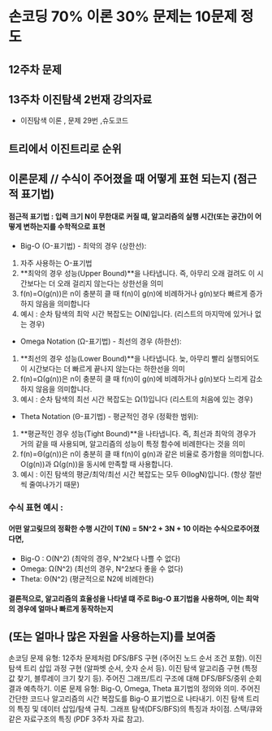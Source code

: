# 손코딩 70% 이론 30%  문제는 10문제 정도
## 12주차 문제
## 13주차 이진탐색 2번재 강의자료
- 이진탐색 이론 , 문제 29번 ,슈도코드

## 트리에서 이진트리로 순위

## 이론문제 // 수식이 주어졌을 때 어떻게 표현 되는지 (점근적 표기법)
#### 점근적 표기법 : 입력 크기 N이 무한대로 커질 떄, 알고리즘의 실행 시간(또는 공간)이 어떻게 변하는지를 수학적으로 표현

- Big-O (O-표기법) - 최악의 경우 (상한선):
1) 자주 사용하는 O-표기법
2) **최악의 경우 성능(Upper Bound)**을 나타냅니다. 즉, 아무리 오래 걸려도 이 시간보다는 더 오래 걸리지 않는다는 상한선을 의미
3) f(n)=O(g(n))은 n이 충분히 클 때 f(n)이 g(n)에 비례하거나 g(n)보다 빠르게 증가하지 않음을 의미합니다
4) 예시 : 순차 탐색의 최악 시간 복잡도는 O(N)입니다. (리스트의 마지막에 있거나 없는 경우)

- Omega Notation (Ω-표기법) - 최선의 경우 (하한선):
1) **최선의 경우 성능(Lower Bound)**을 나타냅니다. 늦, 아무리 빨리 실행되어도 이 시간보다는 더 빠르게 끝나지 않는다는 하한선을 의미
2) f(n)=Ω(g(n))은 n이 충분히 클 때 f(n)이 g(n)에 비례하거나 g(n)보다 느리게 감소하지 않음을 의미합니다.
3) 예시 : 순차 탐색의 최선 시간 복잡도는 Ω(1)입니다 (리스트의 처음에 있는 경우)
 
- Theta Notation (Θ-표기법) - 평균적인 경우 (정확한 범위):
1) **평균적인 경우 성능(Tight Bound)**을 나타냅니다. 즉, 최선과 최악의 경우가 거의 같을 때 사용되며, 알고리즘의 성능이 특정 함수에 비례한다는 것을 의미
2) f(n)=Θ(g(n))은 n이 충분히 클 때 f(n)이 g(n)과 같은 비율로 증가함을 의미합니다. O(g(n))과 Ω(g(n))을 동시에 만족할 때 사용합니다.
3) 예시 : 이진 탐색의 평균/최악/최선 시간 복잡도는 모두 Θ(logN)입니다. (항상 절반씩 줄여나가기 때문)


### 수식 표현 예시 :
#### 어떤 알고맂므의 정확한 수행 시간이 T(N) = 5N^2 + 3N + 10 이라는 수식으로주어졌다면,
- Big-O : O(N^2) (최악의 경우, N^2보다 나쁠 수 없다)
- Omega: Ω(N^2) (최선의 경우, N^2보다 좋을 수 없다)
- Theta: Θ(N^2) (평균적으로 N2에 비례한다)
#### 결론적으로, 알고리즘의 효율성을 나타낼 떄 주로 Big-O 표기법을 사용하며, 이는 최악의 경우에 얼마나 빠르게 동작하는지
(또는 얼마나 많은 자원을 사용하는지)를 보여줌
---


손코딩 문제 유형:
12주차 문제처럼 DFS/BFS 구현 (주어진 노드 순서 조건 포함).
이진 탐색 트리 삽입 과정 구현 (알파벳 순서, 숫자 순서 등).
이진 탐색 알고리즘 구현 (특정 값 찾기, 블루레이 크기 찾기 등).
주어진 그래프/트리 구조에 대해 DFS/BFS/중위 순회 결과 예측하기.
이론 문제 유형:
Big-O, Omega, Theta 표기법의 정의와 의미.
주어진 간단한 코드나 알고리즘의 시간 복잡도를 Big-O 표기법으로 나타내기.
이진 탐색 트리의 특징 및 데이터 삽입/탐색 규칙.
그래프 탐색(DFS/BFS)의 특징과 차이점.
스택/큐와 같은 자료구조의 특징 (PDF 3주차 자료 참고).

